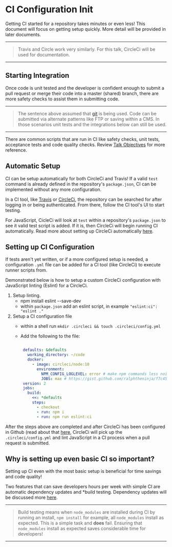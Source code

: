 # CI Configuration Init

Getting CI started for a repository takes minutes or even less! This document will focus on getting setup quickly. More detail will be provided in later documents.

----

> Travis and Circle work very similarly. For this talk, CircleCi will be used for documentation.

----

## Starting Integration

Once code is unit tested and the developer is confident enough to submit a pull request or merge their code into a master (shared) branch, there are more safety checks to assist them in submitting code.

----

> The sentence above assumed that [git](https://git-scm.com/) is being used. Code can be submitted via alternate patterns like FTP or saving within a CMS. In those scenarios unit tests and the integrations below can still be used.

----

There are common scripts that are run in CI like safety checks, unit tests, acceptance tests and code quality checks. Review [Talk Objectives](01-talk-objectives.md) for more reference.

## Automatic Setup

CI can be setup automatically for both CircleCi and Travis! If a valid `test` command is already defined in the repository's `package.json`, CI can be implemented without any more configuration.

In a CI tool, like [Travis](https://travis-ci.org/) or [CircleCi](https://circleci.com/), the repository can be searched for after logging in or being authenticated. From there, follow the CI tool's UI to start testing.

For JavaScript, CicleCi will look at `test` within a repository's `package.json` to see it valid test script is added. If it is, then CircleCi will begin running CI automatically. Read more about setting up CircleCi automatically [here](https://circleci.com/docs/enterprise/quick-start/).

## Setting up CI Configuration

If tests aren't yet written, or if a more configured setup is needed, a configuration `.yml` file can be added for a CI tool (like CircleCi) to execute runner scripts from.

Demonstrated below is how to setup a custom CircleCi configuration with JavaScript linting (Eslint) for a CircleCi.

1. Setup linting.
   - npm install eslint --save-dev
   - within `package.json` add an eslint script, in example `"eslint:ci": "eslint ."`
1. Setup a CI configuration file
   - within a shell run `mkdir .circleci && touch .circleci/config.yml`
   - Add the following to the file:

     ```yml

      defaults: &defaults
        working_directory: ~/code
        docker:
          - image: circleci/node:10
            environment:
              NPM_CONFIG_LOGLEVEL: error # make npm commands less noisy
              JOBS: max # https://gist.github.com/ralphtheninja/f7c45bdee00784b41fed
      version: 2
      jobs:
        build:
          <<: *defaults
          steps:
            - checkout
            - run: npm i
            - run: npm run eslint:ci

     ```

After the steps above are completed and after CircleCi has been configured in Github (read about that [here](https://circleci.com/docs/2.0/), CircleCi will pick up the `.circleci/config.yml` and lint JavaScript in a CI process when a pull request is submitted.

## Why is setting up even basic CI so important?

Setting up CI even with the most basic setup is beneficial for time savings and code quality!

Two features that can save developers hours per week with simple CI are automatic dependency updates and *build testing. Dependency updates will be discussed more [here](12-dependency-updates.md).

----

> Build testing means when `node_modules` are installed during CI by running an install, `npm install` for example, all `node_modules` install as expected. This is a simple task and **does** fail. Ensuring that `node_modules` install as expected saves considerable time for developers!

----
